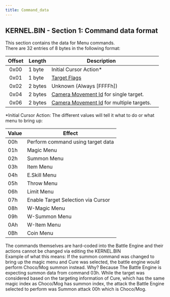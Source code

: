 ```yaml
---
title: Command_data
---
```


## KERNEL.BIN - Section 1: Command data format

This section contains the data for Menu commands.  
There are 32 entries of 8 bytes in the following format:

| Offset | Length | Description |  |
|:--:|----|----|----|
| 0x00 | 1 byte | Initial Cursor Action\* |  |
| 0x01 | 1 byte | [Target Flags](Battle/Targeting_Data) |  |
| 0x02 | 2 bytes | Unknown (Always \[FFFFh\]) |  |
| 0x04 | 2 bytes | [Camera Movement Id](Battle/Camera_Movement_Id_List) for single target. |  |
| 0x06 | 2 bytes | [Camera Movement Id](Battle/Camera_Movement_Id_List) for multiple targets. |  |

  
\*Initial Cursor Action: The different values will tell it what to do or what menu to bring up:

| Value | Effect                             |
|-------|------------------------------------|
| 00h   | Perform command using target data  |
| 01h   | Magic Menu                         |
| 02h   | Summon Menu                        |
| 03h   | Item Menu                          |
| 04h   | E.Skill Menu                       |
| 05h   | Throw Menu                         |
| 06h   | Limit Menu                         |
| 07h   | Enable Target Selection via Cursor |
| 08h   | W-Magic Menu                       |
| 09h   | W-Summon Menu                      |
| 0Ah   | W-Item Menu                        |
| 0Bh   | Coin Menu                          |

The commands themselves are hard-coded into the Battle Engine and their actions cannot be changed via editing the KERNEL.BIN  
Example of what this means: If the summon command was changed to bring up the magic menu and Cure was selected, the battle engine would perform Choco/Mog summon instead. Why? Because The Battle Engine is expecting summon data from command 03h. While the target was considered based on the targeting information of Cure, which has the same magic index as Choco/Mog has summon index, the attack the Battle Engine selected to perform was Summon attack 00h which is Choco/Mog.
